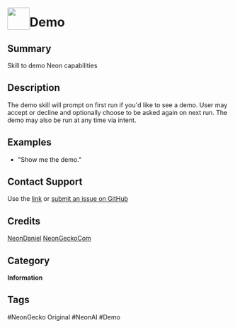 # <img src='https://0000.us/klatchat/app/files/neon_images/icons/neon_skill.png' card_color="#FF8600" width="50" style="vertical-align:bottom">Demo

## Summary

Skill to demo Neon capabilities

## Description

The demo skill will prompt on first run if you'd like to see a demo. User may accept or decline and optionally choose to 
be asked again on next run. The demo may also be run at any time via intent.

## Examples

- "Show me the demo."

## Contact Support

Use the [link](https://neongecko.com/ContactUs) or [submit an issue on GitHub](https://help.github.com/en/articles/creating-an-issue)

## Credits
[NeonDaniel](https://github.com/NeonDaniel)
[NeonGeckoCom](https://github.com/NeonGeckoCom)

## Category
**Information**

## Tags
#NeonGecko Original
#NeonAI
#Demo
